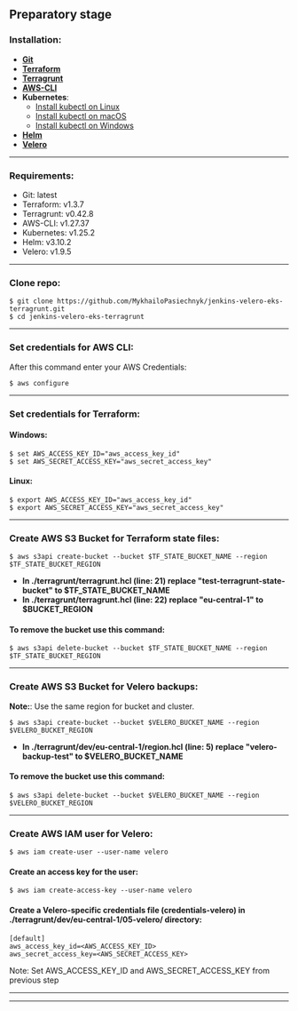 ## Preparatory stage

### Installation:
- __[Git](https://git-scm.com/downloads)__
- __[Terraform](https://developer.hashicorp.com/terraform/tutorials/aws-get-started/install-cli)__
- __[Terragrunt](https://terragrunt.gruntwork.io/docs/getting-started/install/)__
- __[AWS-CLI](https://docs.aws.amazon.com/cli/latest/userguide/getting-started-install.html)__
- __Kubernetes__:
    - [Install kubectl on Linux](https://kubernetes.io/docs/tasks/tools/install-kubectl-linux/)
    - [Install kubectl on macOS](https://git-scm.com/downloads)
    - [Install kubectl on Windows](https://git-scm.com/downloads)
- __[Helm](https://helm.sh/docs/intro/install/)__
- __[Velero](https://velero.io/docs/v1.8/basic-install/)__

---

### Requirements:
- Git: latest
- Terraform: v1.3.7
- Terragrunt: v0.42.8
- AWS-CLI: v1.27.37
- Kubernetes: v1.25.2
- Helm: v3.10.2
- Velero: v1.9.5

---
### Clone repo:
```
$ git clone https://github.com/MykhailoPasiechnyk/jenkins-velero-eks-terragrunt.git
$ cd jenkins-velero-eks-terragrunt
```
---

### Set credentials for AWS CLI:
After this command enter your AWS Credentials:
```
$ aws configure
```
---

### Set credentials for Terraform:
#### Windows:
```
$ set AWS_ACCESS_KEY_ID="aws_access_key_id"
$ set AWS_SECRET_ACCESS_KEY="aws_secret_access_key"
```

#### Linux:
```
$ export AWS_ACCESS_KEY_ID="aws_access_key_id"
$ export AWS_SECRET_ACCESS_KEY="aws_secret_access_key"
```
---

### Create AWS S3 Bucket for Terraform state files:
```
$ aws s3api create-bucket --bucket $TF_STATE_BUCKET_NAME --region $TF_STATE_BUCKET_REGION
```
- __In ./terragrunt/terragrunt.hcl (line: 21) replace "test-terragrunt-state-bucket" to $TF_STATE_BUCKET_NAME__
- __In ./terragrunt/terragrunt.hcl (line: 22) replace "eu-central-1" to $BUCKET_REGION__

#### To remove the bucket use this command:
```
$ aws s3api delete-bucket --bucket $TF_STATE_BUCKET_NAME --region $TF_STATE_BUCKET_REGION
```
---
### Create AWS S3 Bucket for Velero backups:
__Note:__: Use the same region for bucket and cluster.
```
$ aws s3api create-bucket --bucket $VELERO_BUCKET_NAME --region $VELERO_BUCKET_REGION
```
- __In ./terragrunt/dev/eu-central-1/region.hcl (line: 5) replace "velero-backup-test" to $VELERO_BUCKET_NAME__

#### To remove the bucket use this command:
```
$ aws s3api delete-bucket --bucket $VELERO_BUCKET_NAME --region $VELERO_BUCKET_REGION
```
---

### Create AWS IAM user for Velero:
```
$ aws iam create-user --user-name velero
```
#### Create an access key for the user:
```
$ aws iam create-access-key --user-name velero
``` 
#### Create a Velero-specific credentials file (credentials-velero) in ./terragrunt/dev/eu-central-1/05-velero/ directory:
```
[default]
aws_access_key_id=<AWS_ACCESS_KEY_ID>
aws_secret_access_key=<AWS_SECRET_ACCESS_KEY>
```
Note: Set AWS_ACCESS_KEY_ID and AWS_SECRET_ACCESS_KEY from previous step

---
---

